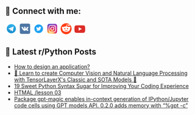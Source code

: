 ## 🔎 Connect with me:
[<img src="https://github.com/bullbesh/bullbesh/blob/main/images/Telegram.png" width="32" height="32" />](https://t.me/bullbesh)
[<img src="https://github.com/bullbesh/bullbesh/blob/main/images/VK.png" width="32" height="32" />](https://vk.com/bullbesh)
[<img src="https://github.com/bullbesh/bullbesh/blob/main/images/Twitter.png" width="32" height="32" />](https://twitter.com/bullbesh1)
[<img src="https://github.com/bullbesh/bullbesh/blob/main/images/Instagram.png" width="32" height="32" />](https://www.instagram.com/bullbesh)
[<img src="https://github.com/bullbesh/bullbesh/blob/main/images/Reddit.png" width="32" height="32" />](https://www.reddit.com/user/bullbesh)
[<img src="https://github.com/bullbesh/bullbesh/blob/main/images/YouTube.png" width="32" height="32" />](https://www.youtube.com/channel/UCtfjRs6uzgq5mfm8S06WTcg)

## 📕 Latest r/Python Posts
<!-- BLOG-POST-LIST:START -->
- [How to design an application?](https://www.reddit.com/r/Python/comments/12aej19/how_to_design_an_application/)
- [🌟 Learn to create Computer Vision and Natural Language Processing with TensorLayerX&#39;s Classic and SOTA Models 🌟](https://www.reddit.com/r/Python/comments/12aeclz/learn_to_create_computer_vision_and_natural/)
- [19 Sweet Python Syntax Sugar for Improving Your Coding Experience](https://www.reddit.com/r/Python/comments/12advko/19_sweet_python_syntax_sugar_for_improving_your/)
- [HTMAL /lesson 03](https://www.reddit.com/r/Python/comments/12adovi/htmal_lesson_03/)
- [Package gpt-magic enables in-context generation of IPython/Jupyter code cells using GPT models API. 0.2.0 adds memory with “%gpt -c”](https://www.reddit.com/r/Python/comments/12acsd9/package_gptmagic_enables_incontext_generation_of/)
<!-- BLOG-POST-LIST:END -->
